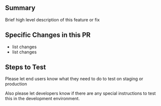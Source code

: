 ## Summary 
Brief high level description of this feature or fix

## Specific Changes in this PR
- list changes
- list changes

## Steps to Test
Please let end users know what they need to do to test on staging or production

Also please let developers know if there are any special instructions to test this in the development environment. 